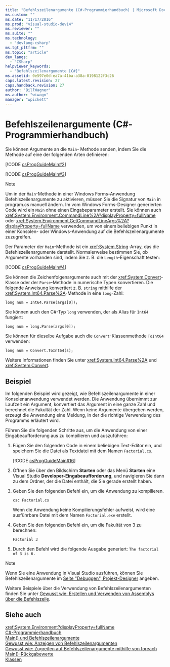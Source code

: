 ```yaml
---
title: "Befehlszeilenargumente (C#-Programmierhandbuch) | Microsoft Docs"
ms.custom: ""
ms.date: "11/17/2016"
ms.prod: "visual-studio-dev14"
ms.reviewer: ""
ms.suite: ""
ms.technology: 
  - "devlang-csharp"
ms.tgt_pltfrm: ""
ms.topic: "article"
dev_langs: 
  - "CSharp"
helpviewer_keywords: 
  - "Befehlszeilenargumente [C#]"
ms.assetid: 0e597e0d-ea7a-41ba-a38a-0198122f3c26
caps.latest.revision: 27
caps.handback.revision: 27
author: "BillWagner"
ms.author: "wiwagn"
manager: "wpickett"
---
```

# Befehlszeilenargumente (C#-Programmierhandbuch)
Sie können Argumente an die `Main`\- Methode senden, indem Sie die Methode auf eine der folgenden Arten definieren:  
  
 [!CODE [csProgGuideMain#2](../CodeSnippet/VS_Snippets_VBCSharp/csProgGuideMain#2)]  
  
 [!CODE [csProgGuideMain#3](../CodeSnippet/VS_Snippets_VBCSharp/csProgGuideMain#3)]  
  
> [!NOTE]
>  Um in der `Main`\-Methode in einer Windows Forms\-Anwendung Befehlszeilenargumente zu aktivieren, müssen Sie die Signatur von `Main` in program.cs manuell ändern.  Im vom Windows Forms\-Designer generierten Code wird ein `Main` ohne einen Eingabeparameter erstellt.  Sie können auch <xref:System.Environment.CommandLine%2A?displayProperty=fullName> oder <xref:System.Environment.GetCommandLineArgs%2A?displayProperty=fullName> verwenden, um von einem beliebigen Punkt in einer Konsolen\- oder Windows\-Anwendung auf die Befehlszeilenargumente zuzugreifen.  
  
 Der Parameter der `Main`\-Methode ist ein <xref:System.String>\-Array, das die Befehlszeilenargumente darstellt.  Normalerweise bestimmen Sie, ob Argumente vorhanden sind, indem Sie z. B. die `Length`\-Eigenschaft testen:  
  
 [!CODE [csProgGuideMain#4](../CodeSnippet/VS_Snippets_VBCSharp/csProgGuideMain#4)]  
  
 Sie können die Zeichenfolgenargumente auch mit der <xref:System.Convert>\-Klasse oder der `Parse`\-Methode in numerische Typen konvertieren.  Die folgende Anweisung konvertiert z. B. `string` mithilfe der <xref:System.Int64.Parse%2A>\-Methode in eine `long`\-Zahl:  
  
```  
long num = Int64.Parse(args[0]);  
```  
  
 Sie können auch den C\#\-Typ `long` verwenden, der als Alias für `Int64` fungiert:  
  
```  
long num = long.Parse(args[0]);  
```  
  
 Sie können für dieselbe Aufgabe auch die `Convert`\-Klassenmethode `ToInt64` verwenden:  
  
```  
long num = Convert.ToInt64(s);  
```  
  
 Weitere Informationen finden Sie unter <xref:System.Int64.Parse%2A> und <xref:System.Convert>.  
  
## Beispiel  
 Im folgenden Beispiel wird gezeigt, wie Befehlszeilenargumente in einer Konsolenanwendung verwendet werden.  Die Anwendung übernimmt zur Laufzeit ein Argument, konvertiert das Argument in eine ganze Zahl und berechnet die Fakultät der Zahl.  Wenn keine Argumente übergeben werden, erzeugt die Anwendung eine Meldung, in der die richtige Verwendung des Programms erläutert wird.  
  
 Führen Sie die folgenden Schritte aus, um die Anwendung von einer Eingabeaufforderung aus zu kompilieren und auszuführen:  
  
1.  Fügen Sie den folgenden Code in einem beliebigen Text\-Editor ein, und speichern Sie die Datei als Textdatei mit dem Namen `Factorial.cs`.  
  
     [!CODE [csProgGuideMain#16](../CodeSnippet/VS_Snippets_VBCSharp/csProgGuideMain#16)]  
  
2.  Öffnen Sie über den Bildschirm **Starten** oder das Menü **Starten** eine Visual Studio **Developer\-Eingabeaufforderung**, und navigieren Sie dann zu dem Ordner, der die Datei enthält, die Sie gerade erstellt haben.  
  
3.  Geben Sie den folgenden Befehl ein, um die Anwendung zu kompilieren.  
  
     `csc Factorial.cs`  
  
     Wenn die Anwendung keine Kompilierungsfehler aufweist, wird eine ausführbare Datei mit dem Namen `Factorial.exe` erstellt.  
  
4.  Geben Sie den folgenden Befehl ein, um die Fakultät von 3 zu berechnen:  
  
     `Factorial 3`  
  
5.  Durch den Befehl wird die folgende Ausgabe generiert: `The factorial of 3 is 6.`  
  
> [!NOTE]
>  Wenn Sie eine Anwendung in Visual Studio ausführen, können Sie Befehlszeilenargumente im [Seite "Debuggen", Projekt\-Designer](/visual-studio/ide/reference/debug-page-project-designer) angeben.  
  
 Weitere Beispiele über die Verwendung von Befehlszeilenargumenten finden Sie unter [Gewusst wie: Erstellen und Verwenden von Assemblys über die Befehlszeile](../Topic/How%20to:%20Create%20and%20Use%20Assemblies%20Using%20the%20Command%20Line%20\(C%23%20and%20Visual%20Basic\).md).  
  
## Siehe auch  
 <xref:System.Environment?displayProperty=fullName>   
 [C\#\-Programmierhandbuch](../../../csharp/programming-guide/index.md)   
 [Main\(\) und Befehlszeilenargumente](../../../csharp/programming-guide/main-and-command-args/main-and-command-line-arguments.md)   
 [Gewusst wie: Anzeigen von Befehlszeilenargumenten](../../../csharp/programming-guide/main-and-command-args/how-to-display-command-line-arguments.md)   
 [Gewusst wie: Zugreifen auf Befehlszeilenargumente mithilfe von foreach](../../../csharp/programming-guide/main-and-command-args/how-to-access-command-line-arguments-using-foreach.md)   
 [Main\(\)\-Rückgabewerte](../../../csharp/programming-guide/main-and-command-args/main-return-values.md)   
 [Klassen](../../../csharp/programming-guide/classes-and-structs/classes.md)